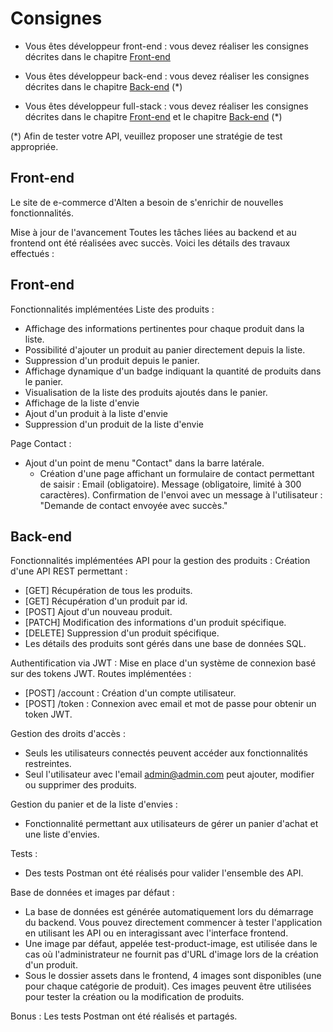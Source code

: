 # Consignes

- Vous êtes développeur front-end : vous devez réaliser les consignes décrites dans le chapitre [Front-end](#Front-end)

- Vous êtes développeur back-end : vous devez réaliser les consignes décrites dans le chapitre [Back-end](#Back-end) (*)

- Vous êtes développeur full-stack : vous devez réaliser les consignes décrites dans le chapitre [Front-end](#Front-end) et le chapitre [Back-end](#Back-end) (*)

(*) Afin de tester votre API, veuillez proposer une stratégie de test appropriée.

## Front-end

Le site de e-commerce d'Alten a besoin de s'enrichir de nouvelles fonctionnalités.

Mise à jour de l'avancement
    Toutes les tâches liées au backend et au frontend ont été réalisées avec succès. Voici les détails des travaux effectués :

## Front-end
Fonctionnalités implémentées
Liste des produits :

- Affichage des informations pertinentes pour chaque produit dans la liste.
- Possibilité d'ajouter un produit au panier directement depuis la liste.
- Suppression d'un produit depuis le panier.
- Affichage dynamique d'un badge indiquant la quantité de produits dans le panier.
- Visualisation de la liste des produits ajoutés dans le panier.
- Affichage de la liste d'envie
- Ajout d'un produit à la liste d'envie 
- Suppression d'un produit de la liste d'envie

Page Contact :
- Ajout d'un point de menu "Contact" dans la barre latérale.
  - Création d'une page affichant un formulaire de contact permettant de saisir :
        Email (obligatoire).
        Message (obligatoire, limité à 300 caractères).
        Confirmation de l'envoi avec un message à l'utilisateur : "Demande de contact envoyée avec succès."


## Back-end
  Fonctionnalités implémentées
    API pour la gestion des produits :
       Création d'une API REST permettant :
- [GET] Récupération de tous les produits.
- [GET] Récupération d'un produit par id.
- [POST] Ajout d'un nouveau produit.
- [PATCH] Modification des informations d'un produit spécifique.
- [DELETE] Suppression d'un produit spécifique.
- Les détails des produits sont gérés dans une base de données SQL.

Authentification via JWT :
   Mise en place d'un système de connexion basé sur des tokens JWT.
     Routes implémentées :
- [POST] /account : Création d'un compte utilisateur.
- [POST] /token : Connexion avec email et mot de passe pour obtenir un token JWT.

Gestion des droits d'accès :
- Seuls les utilisateurs connectés peuvent accéder aux fonctionnalités restreintes.
- Seul l'utilisateur avec l'email admin@admin.com peut ajouter, modifier ou supprimer des produits.

Gestion du panier et de la liste d'envies :
- Fonctionnalité permettant aux utilisateurs de gérer un panier d'achat et une liste d'envies.

Tests :
- Des tests Postman ont été réalisés pour valider l'ensemble des API.

Base de données et images par défaut :
- La base de données est générée automatiquement lors du démarrage du backend. Vous pouvez directement commencer à tester l'application en utilisant les API ou en interagissant avec l'interface frontend.
- Une image par défaut, appelée test-product-image, est utilisée dans le cas où l'administrateur ne fournit pas d'URL d'image lors de la création d'un produit.
- Sous le dossier assets dans le frontend, 4 images sont disponibles (une pour chaque catégorie de produit). Ces images peuvent être utilisées pour tester la création ou la modification de produits.

Bonus :
Les tests Postman ont été réalisés et partagés.